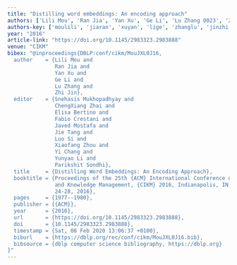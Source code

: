 ```yaml
---
title: "Distilling word embeddings: An encoding approach"
authors: ['Lili Mou', 'Ran Jia', 'Yan Xu', 'Ge Li', 'Lu Zhang 0023', 'Zhi Jin']
authors-key: ['moulili', 'jiaran', 'xuyan', 'lige', 'zhanglu', 'jinzhi']
year: "2016"
article-link: "https://doi.org/10.1145/2983323.2983888"
venue: "CIKM"
bibex: "@inproceedings{DBLP:conf/cikm/MouJXL0J16,
  author    = {Lili Mou and
               Ran Jia and
               Yan Xu and
               Ge Li and
               Lu Zhang and
               Zhi Jin},
  editor    = {Snehasis Mukhopadhyay and
               ChengXiang Zhai and
               Elisa Bertino and
               Fabio Crestani and
               Javed Mostafa and
               Jie Tang and
               Luo Si and
               Xiaofang Zhou and
               Yi Chang and
               Yunyao Li and
               Parikshit Sondhi},
  title     = {Distilling Word Embeddings: An Encoding Approach},
  booktitle = {Proceedings of the 25th {ACM} International Conference on Information
               and Knowledge Management, {CIKM} 2016, Indianapolis, IN, USA, October
               24-28, 2016},
  pages     = {1977--1980},
  publisher = {{ACM}},
  year      = {2016},
  url       = {https://doi.org/10.1145/2983323.2983888},
  doi       = {10.1145/2983323.2983888},
  timestamp = {Sat, 08 Feb 2020 13:06:37 +0100},
  biburl    = {https://dblp.org/rec/conf/cikm/MouJXL0J16.bib},
  bibsource = {dblp computer science bibliography, https://dblp.org}
}"
---
```

